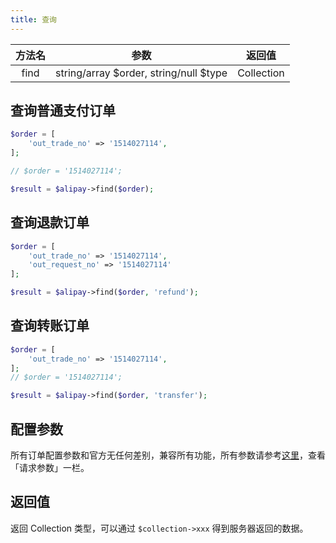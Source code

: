 ```yaml
---
title: 查询
---
```


| 方法名 | 参数 | 返回值 |
| :---: | :---: | :---: |
| find | string/array $order, string/null $type | Collection |

## 查询普通支付订单

```php
$order = [
    'out_trade_no' => '1514027114',
];

// $order = '1514027114';

$result = $alipay->find($order);
```

## 查询退款订单

```php
$order = [
    'out_trade_no' => '1514027114',
    'out_request_no' => '1514027114'
];

$result = $alipay->find($order, 'refund');
```


## 查询转账订单

```php
$order = [
    'out_trade_no' => '1514027114',
];
// $order = '1514027114';

$result = $alipay->find($order, 'transfer');
```

## 配置参数

所有订单配置参数和官方无任何差别，兼容所有功能，所有参数请参考[这里](https://docs.open.alipay.com/api_1/alipay.trade.query/)，查看「请求参数」一栏。

## 返回值

返回 Collection 类型，可以通过 `$collection->xxx` 得到服务器返回的数据。
